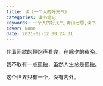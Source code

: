 ```yaml
---
title: 读《一个人的好天气》
categories: 读书笔记
keywords: 一个人的好天气,青山七惠,读书
cover: None
date: 2021-02-12 00:24:31
---
```


伴着间歇的鞭炮声看完，在除夕的夜晚。

我不敢有一点孤独，虽然人生总是孤独。

这个世界只有一个，没有内外。 